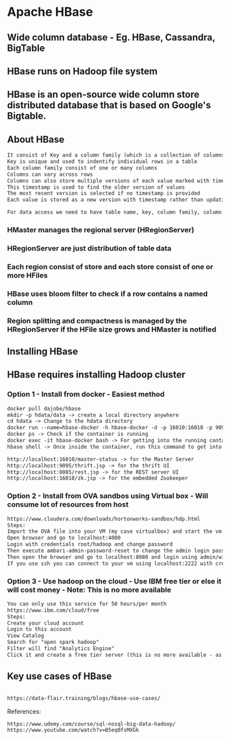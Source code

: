 # Apache HBase 

## Wide column database - Eg. HBase, Cassandra, BigTable 
## HBase runs on Hadoop file system 
## HBase is an open-source wide column store distributed database that is based on Google's Bigtable. 

## About HBase

```xml
It consist of Key and a column family (which is a collection of columns)
Key is unique and used to indentify individual rows in a table 
Each column family consist of one or many columns
Columns can vary across rows 
Columns can also store multiple versions of each value marked with timestamp 
This timestamp is used to find the older version of values
The most recent version is selected if no timestamp is provided 
Each value is stored as a new version with timestamp rather than updating an older value 

For data access we need to have table name, key, column family, column and optional timestamp (or else most recent version is fetched)

```

### HMaster manages the regional server (HRegionServer) 
### HRegionServer are just distribution of table data 
### Each region consist of store and each store consist of one or more HFiles
### HBase uses bloom filter to check if a row contains a named column 
### Region splitting and compactness is managed by the HRegionServer if the HFile size grows and HMaster is notified 



## Installing HBase 

## HBase requires installing Hadoop cluster 

### Option 1  - Install from docker - Easiest method 
```xml
docker pull dajobe/hbase 
mkdir -p hdata/data -> create a local directory anywhere 
cd hdata -> Change to the hdata directory 
docker run --name=hbase-docker -h hbase-docker -d -p 16010:16010 -p 9095:9095 -p 8085:8085 -v $PWD/data:/data dajobe/hbase -> run the container 
docker ps -> Check if the container is running 
docker exec -it hbase-docker bash -> For getting into the running container 
hbase shell -> Once inside the container, run this command to get into the Hbase shell 

http://localhost:16010/master-status -> for the Master Server
http://localhost:9095/thrift.jsp -> for the thrift UI
http://localhost:8085/rest.jsp -> for the REST server UI
http://localhost:16010/zk.jsp -> for the embedded Zookeeper

```


### Option 2 - Install from OVA sandbos using Virtual box - Will consume lot of resources from host 
```xml
https://www.cloudera.com/downloads/hortonworks-sandbox/hdp.html
Steps: 
Import the OVA file into your VM (my case virtualbox) and start the vm 
Open browser and go to localhost:4000
Login with credentials root/hadoop and change password 
Then execute ambari-admin-password-reset to change the admin login password 
Then open the browser and go to localhost:8080 and login using admin/with the pwd you just set 
If you use ssh you can connect to your vm using localhost:2222 with credentials maria_dev/maria_dev 

```

### Option 3 - Use hadoop on the cloud - Use IBM free tier or else it will cost money - Note: This is no more available
```xml
You can only use this service for 50 hours/per month 
https://www.ibm.com/cloud/free
Steps: 
Create your cloud account 
Login to this account
View Catalog
Search for "open spark hadoop"
Filter will find "Analytics Engine"
Click it and create a free tier server (this is no more available - as it requires CC and VAT reg number)

```

## Key use cases of HBase
```xml

https://data-flair.training/blogs/hbase-use-cases/

```


References: 
```xml
https://www.udemy.com/course/sql-nosql-big-data-hadoop/    
https://www.youtube.com/watch?v=B5eq0fsMXGk
```




